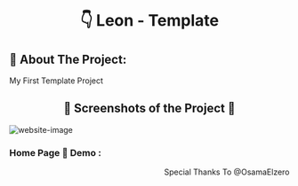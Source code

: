 <h1 align="center"> 👇 Leon - Template</h1>

<h2>📄 About The Project:</h2>
<p>My First Template Project</p>
<h2 align="center">📸 Screenshots of the Project 📸</h2>
<img src="https://i.imgur.com/4EeAV3h.png" alt="website-image">

<h3> Home Page 🏡 Demo :</h3>
<!-- <div align="center">🎁 <a href="https://ahmedmido77.github.io/Leon-Template/"> 👉 Kasper-Template</a></div> -->
<p align="right">Special Thanks To @OsamaElzero</p> 
